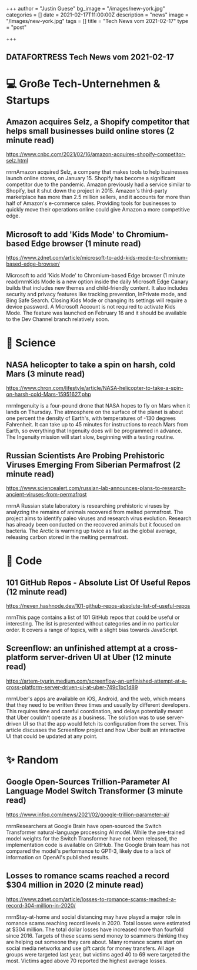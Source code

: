 +++
author = "Justin Guese"
bg_image = "/images/new-york.jpg"
categories = []
date = 2021-02-17T11:00:00Z
description = "news"
image = "/images/new-york.jpg"
tags = []
title = "Tech News vom 2021-02-17"
type = "post"

+++

        
## DATAFORTRESS Tech News vom 2021-02-17

# 💻 Große Tech-Unternehmen & Startups

## Amazon acquires Selz, a Shopify competitor that helps small businesses build online stores (2 minute read)

https://www.cnbc.com/2021/02/16/amazon-acquires-shopify-competitor-selz.html

rnrnAmazon acquired Selz, a company that makes tools to help businesses launch online stores, on January 15. Shopify has become a significant competitor due to the pandemic. Amazon previously had a service similar to Shopify, but it shut down the project in 2015. Amazon's third-party marketplace has more than 2.5 million sellers, and it accounts for more than half of Amazon's e-commerce sales. Providing tools for businesses to quickly move their operations online could give Amazon a more competitive edge.

## Microsoft to add \'Kids Mode\' to Chromium-based Edge browser (1 minute read)

https://www.zdnet.com/article/microsoft-to-add-kids-mode-to-chromium-based-edge-browser/

Microsoft to add 'Kids Mode' to Chromium-based Edge browser (1 minute read)rnrnKids Mode is a new option inside the daily Microsoft Edge Canary builds that includes new themes and child-friendly content. It also includes security and privacy features like tracking prevention, InPrivate mode, and Bing Safe Search. Closing Kids Mode or changing its settings will require a device password. A Microsoft Account is not required to activate Kids Mode. The feature was launched on February 16 and it should be available to the Dev Channel branch relatively soon.

# 🧪 Science

## NASA helicopter to take a spin on harsh, cold Mars (3 minute read)

https://www.chron.com/lifestyle/article/NASA-helicopter-to-take-a-spin-on-harsh-cold-Mars-15951627.php

rnrnIngenuity is a four-pound drone that NASA hopes to fly on Mars when it lands on Thursday. The atmosphere on the surface of the planet is about one percent the density of Earth's, with temperatures of -130 degrees Fahrenheit. It can take up to 45 minutes for instructions to reach Mars from Earth, so everything that Ingenuity does will be programmed in advance. The Ingenuity mission will start slow, beginning with a testing routine.

## Russian Scientists Are Probing Prehistoric Viruses Emerging From Siberian Permafrost (2 minute read)

https://www.sciencealert.com/russian-lab-announces-plans-to-research-ancient-viruses-from-permafrost

rnrnA Russian state laboratory is researching prehistoric viruses by analyzing the remains of animals recovered from melted permafrost. The project aims to identify paleo viruses and research virus evolution. Research has already been conducted on the recovered animals but it focused on bacteria. The Arctic is warming up twice as fast as the global average, releasing carbon stored in the melting permafrost.

# 💾 Code

## 101 GitHub Repos - Absolute List Of Useful Repos (12 minute read)

https://neven.hashnode.dev/101-github-repos-absolute-list-of-useful-repos

rnrnThis page contains a list of 101 GitHub repos that could be useful or interesting. The list is presented without categories and in no particular order. It covers a range of topics, with a slight bias towards JavaScript.

## Screenflow: an unfinished attempt at a cross-platform server-driven UI at Uber (12 minute read)

https://artem-tyurin.medium.com/screenflow-an-unfinished-attempt-at-a-cross-platform-server-driven-ui-at-uber-749c1bc1d89

rnrnUber's apps are available on iOS, Android, and the web, which means that they need to be written three times and usually by different developers. This requires time and careful coordination, and delays potentially meant that Uber couldn't operate as a business. The solution was to use server-driven UI so that the app would fetch its configuration from the server. This article discusses the Screenflow project and how Uber built an interactive UI that could be updated at any point.

# ✨ Random

## Google Open-Sources Trillion-Parameter AI Language Model Switch Transformer (3 minute read)

https://www.infoq.com/news/2021/02/google-trillion-parameter-ai/

rnrnResearchers at Google Brain have open-sourced the Switch Transformer natural-language processing AI model. While the pre-trained model weights for the Switch Transformer have not been released, the implementation code is available on GitHub. The Google Brain team has not compared the model's performance to GPT-3, likely due to a lack of information on OpenAI's published results.

## Losses to romance scams reached a record $304 million in 2020 (2 minute read)

https://www.zdnet.com/article/losses-to-romance-scams-reached-a-record-304-million-in-2020/

rnrnStay-at-home and social distancing may have played a major role in romance scams reaching record levels in 2020. Total losses were estimated at $304 million. The total dollar losses have increased more than fourfold since 2016. Targets of these scams send money to scammers thinking they are helping out someone they care about. Many romance scams start on social media networks and use gift cards for money transfers. All age groups were targeted last year, but victims aged 40 to 69 were targeted the most. Victims aged above 70 reported the highest average losses.

